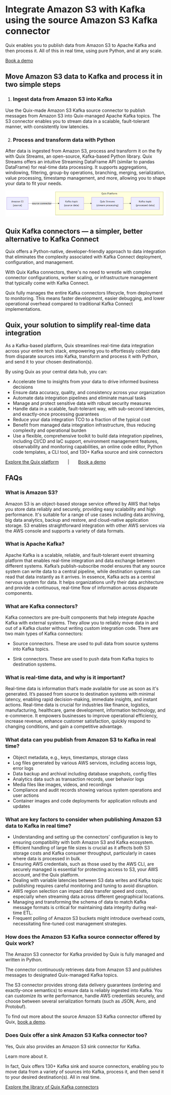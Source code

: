 <!--- BEGIN MARKDOWN --->
# Integrate Amazon S3 with Kafka using the source Amazon S3 Kafka connector

Quix enables you to publish data from Amazon S3 to Apache Kafka and then process it. All of this in real time, using pure Python, and at any scale. 

[Book a demo](https://share.hsforms.com/1iW0TmZzKQMChk0lxd_tGiw4yjw2)

## Move Amazon S3 data to Kafka and process it in two simple steps

1. ### Ingest data from Amazon S3 into Kafka

Use the Quix-made Amazon S3 Kafka source connector to publish messages from Amazon S3 into Quix-managed Apache Kafka topics. The S3 connector enables you to stream data in a scalable, fault-tolerant manner, with consistently low latencies. 

2. ### Process and transform data with Python

After data is ingested from Amazon S3, process and transform it on the fly with Quix Streams, an open-source, Kafka-based Python library. Quix Streams offers an intuitive Streaming DataFrame API (similar to pandas DataFrame) for real-time data processing. It supports aggregations, windowing, filtering, group-by operations, branching, merging, serialization, value processing, timestamp management, and more, allowing you to shape your data to fit your needs.

![Diagram](images/AmazonS3-source_diagram_1.png)

## Quix Kafka connectors — a simpler, better alternative to Kafka Connect

Quix offers a Python-native, developer-friendly approach to data integration that eliminates the complexity associated with Kafka Connect deployment, configuration, and management. 

With Quix Kafka connectors, there's no need to wrestle with complex connector configurations, worker scaling, or infrastructure management that typically come with Kafka Connect.

Quix fully manages the entire Kafka connectors lifecycle, from deployment to monitoring. This means faster development, easier debugging, and lower operational overhead compared to traditional Kafka Connect implementations.

## Quix, your solution to simplify real-time data integration

As a Kafka-based platform, Quix streamlines real-time data integration across your entire tech stack, empowering you to effortlessly collect data from disparate sources into Kafka, transform and process it with Python, and send it to your chosen destination(s).

By using Quix as your central data hub, you can:

* Accelerate time to insights from your data to drive informed business decisions  
* Ensure data accuracy, quality, and consistency across your organization  
* Automate data integration pipelines and eliminate manual tasks  
* Manage and protect sensitive data with robust security measures  
* Handle data in a scalable, fault-tolerant way, with sub-second latencies, and exactly-once processing guarantees  
* Reduce your data integration TCO to a fraction of the typical cost  
* Benefit from managed data integration infrastructure, thus reducing complexity and operational burden  
* Use a flexible, comprehensive toolkit to build data integration pipelines, including CI/CD and IaC support, environment management features, observability and monitoring capabilities, an online code editor, Python code templates, a CLI tool, and 130+ Kafka source and sink connectors

[Explore the Quix platform](https://portal.demo.quix.io/pipeline?workspace=demo-gametelemetrytemplate-prod)  |  [Book a demo](https://share.hsforms.com/1iW0TmZzKQMChk0lxd_tGiw4yjw2)

## FAQs

### What is Amazon S3?

Amazon S3 is an object-based storage service offered by AWS that helps you store data reliably and securely, providing easy scalability and high performance. It's suitable for a range of use cases including data archiving, big data analytics, backup and restore, and cloud-native application storage. S3 enables straightforward integration with other AWS services via the AWS console and supports a variety of data formats.

### What is Apache Kafka?

Apache Kafka is a scalable, reliable, and fault-tolerant event streaming platform that enables real-time integration and data exchange between different systems. Kafka’s publish-subscribe model ensures that any source system can write data to a central pipeline, while destination systems can read that data instantly as it arrives. In essence, Kafka acts as a central nervous system for data. It helps organizations unify their data architecture and provide a continuous, real-time flow of information across disparate components.

### What are Kafka connectors?

Kafka connectors are pre-built components that help integrate Apache Kafka with external systems. They allow you to reliably move data in and out of a Kafka cluster without writing custom integration code. There are two main types of Kafka connectors:

* Source connectors. These are used to pull data from source systems into Kafka topics.

* Sink connectors. These are used to push data from Kafka topics to destination systems.

### What is real-time data, and why is it important?

Real-time data is information that’s made available for use as soon as it's generated. It’s passed from source to destination systems with minimal latency, enabling rapid decision-making, immediate insights, and instant actions. Real-time data is crucial for industries like finance, logistics, manufacturing, healthcare, game development, information technology, and e-commerce. It empowers businesses to improve operational efficiency, increase revenue, enhance customer satisfaction, quickly respond to changing conditions, and gain a competitive advantage.

### What data can you publish from Amazon S3 to Kafka in real time?

* Object metadata, e.g., keys, timestamps, storage class  
* Log files generated by various AWS services, including access logs, error logs   
* Data backup and archival including database snapshots, config files  
* Analytics data such as transaction records, user behavior logs  
* Media files like images, videos, and recordings  
* Compliance and audit records showing various system operations and user actions  
* Container images and code deployments for application rollouts and updates  

### What are key factors to consider when publishing Amazon S3 data to Kafka in real time?

* Understanding and setting up the connectors' configuration is key to ensuring compatibility with both Amazon S3 and Kafka ecosystem.  
* Efficient handling of large file sizes is crucial as it affects both S3 storage costs and Kafka consumer throughput, particularly in cases where data is processed in bulk.  
* Ensuring AWS credentials, such as those used by the AWS CLI, are securely managed is essential for protecting access to S3, your AWS account, and the Quix platform.  
* Dealing with variable latencies between S3 data writes and Kafka topic publishing requires careful monitoring and tuning to avoid disruption.  
* AWS region selection can impact data transfer speed and costs, especially when streaming data across different geographical locations.  
* Managing and transforming the schema of data to match Kafka message formats is critical for maintaining data integrity during real-time ETL.  
* Frequent polling of Amazon S3 buckets might introduce overhead costs, necessitating fine-tuned cost management strategies.

### How does the Amazon S3 Kafka source connector offered by Quix work?

The Amazon S3 connector for Kafka provided by Quix is fully managed and written in Python. 

The connector continuously retrieves data from Amazon S3 and publishes messages to designated Quix-managed Kafka topics. 

The S3 connector provides strong data delivery guarantees (ordering and exactly-once semantics) to ensure data is reliably ingested into Kafka. You can customize its write performance, handle AWS credentials securely, and choose between several serialization formats (such as JSON, Avro, and Protobuf).  

To find out more about the source Amazon S3 Kafka connector offered by Quix, [book a demo](https://share.hsforms.com/1iW0TmZzKQMChk0lxd_tGiw4yjw2).

### Does Quix offer a sink Amazon S3 Kafka connector too?

Yes, Quix also provides an Amazon S3 sink connector for Kafka.

Learn more about it.

In fact, Quix offers 130+ Kafka sink and source connectors, enabling you to move data from a variety of sources into Kafka, process it, and then send it to your desired destination(s). All in real time.

[Explore the library of Quix Kafka connectors](https://quix.io/connectors)
<!--- END MARKDOWN --->